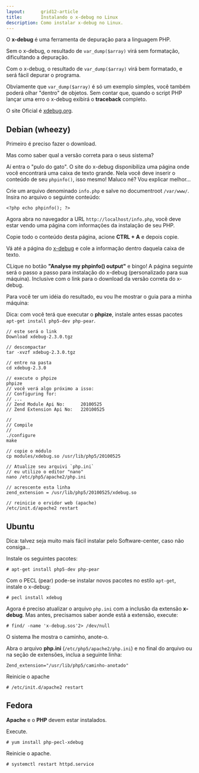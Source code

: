 ```yaml
---
layout:      grid12-article
title:       Instalando o x-debug no Linux
description: Como instalar x-debug no Linux.
---
```


O __x-debug__ é uma ferramenta de depuração para a linguagem PHP.

Sem o x-debug, o resultado de `var_dump($array)` virá sem formatação, dificultando a depuração.

Com o x-debug, o resultado de `var_dump($array)` virá bem formatado, e será fácil depurar o programa.

Obviamente que `var_dump($array)` é só um exemplo simples, você também poderá olhar "dentro" de objetos. Sem contar que,
quando o script PHP lançar uma erro o x-debug exibirá o __traceback__ completo.

O site Oficial é [xdebug.org](http://xdebug.org/index.php "link-externo").



Debian (wheezy)
---

Primeiro é preciso fazer o download.

Mas como saber qual a versão correta para o seus sistema?

Aí entra o "pulo do gato". O site do x-debug disponibiliza uma página onde você encontrará uma caixa de texto grande.
Nela você deve inserir o conteúdo de seu `phpinfo()`, isso mesmo! Maluco né? Vou explicar melhor...

Crie um arquivo denominado `info.php` e salve no documentroot `/var/www/`. Insira no arquivo o seguinte conteúdo:

    <?php echo phpinfo(); ?>

Agora abra no navegador a URL `http://localhost/info.php`, você deve estar vendo uma página com informações da instalação
de seu PHP.

Copie todo o conteúdo desta página, acione __CTRL + A__ e depois copie.

Vá até a página do [x-debug](http://xdebug.org/wizard.php "link-externo") e cole a informação dentro daquela caixa de texto.

CLique no botão __"Analyse my phpinfo() output"__ e bingo! A página seguinte será o passo a passo para instalação
do x-debug (personalizado para sua máquina). Inclusive com o link para o download da versão correta do x-debug.

Para você ter um idéia do resultado, eu vou lhe mostrar o guia para a minha máquina:

Dica: com você terá que executar o __phpize__, instale antes essas pacotes `apt-get install php5-dev php-pear`.


    // este será o link
    Download xdebug-2.3.0.tgz
    
    // descompactar
    tar -xvzf xdebug-2.3.0.tgz
    
    // entre na pasta
    cd xdebug-2.3.0

    // execute o phpize
    phpize
    // você verá algo próximo a isso:
    // Configuring for:
    // ...
    // Zend Module Api No:      20100525
    // Zend Extension Api No:   220100525

    //
    // Compile
    //
    ./configure
    make

    // copie o módulo
    cp modules/xdebug.so /usr/lib/php5/20100525

    // Atualize seu arquivi `php.ini`
    // eu utilizo o editor "nano"
    nano /etc/php5/apache2/php.ini

    // acrescente esta linha
    zend_extension = /usr/lib/php5/20100525/xdebug.so

    // reinicie o ervidor web (apache)
    /etc/init.d/apache2 restart




Ubuntu
---

Dica: talvez seja muito mais fácil instalar pelo Software-center, caso não consiga...

Instale os seguintes pacotes:

	# apt-get install php5-dev php-pear

Com o PECL (pear) pode-se instalar novos pacotes no estilo `apt-get`, instale o x-debug:

	# pecl install xdebug

Agora é preciso atualizar o arquivo `php.ini` com a inclusão da extensão __x-debug__. Mas antes, precisamos saber aonde
está a extensão, execute:

	# find/ -name 'x-debug.sos'2> /dev/null

O sistema lhe mostra o caminho, anote-o.

Abra o arquivo __php.ini__ (`/etc/php5/apache2/php.ini`) e no final do arquivo ou na seção de extensões,
inclua a seguinte linha:

	Zend_extension="/usr/lib/php5/caminho-anotado"

Reinicie o apache

	# /etc/init.d/apache2 restart



Fedora
---

 __Apache__ e o __PHP__ devem estar instalados.


Execute.

	# yum install php-pecl-xdebug


Reinicie o apache.

	# systemctl restart httpd.service
